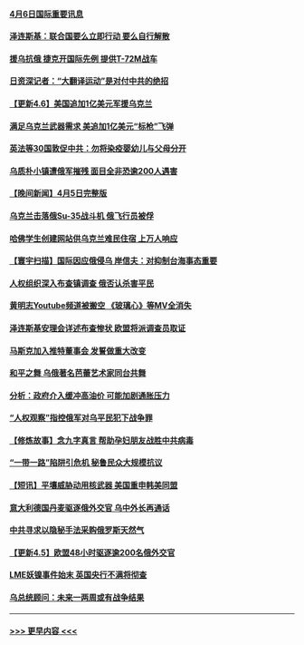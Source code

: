 #### [4月6日国际重要讯息](../pages/prog202/a103393348.md?t=04061851) 
#### [泽连斯基：联合国要么立即行动 要么自行解散](../pages/prog202/a103393307.md?t=04061851) 
#### [援乌抗俄 捷克开国际先例 提供T-72M战车](../pages/prog202/a103393276.md?t=04061851) 
#### [日资深记者：“大翻译运动”是对付中共的绝招](../pages/prog202/a103393289.md?t=04061851) 
#### [【更新4.6】美国追加1亿美元军援乌克兰](../pages/prog202/a103393219.md?t=04061851) 
#### [满足乌克兰武器需求 美追加1亿美元“标枪”飞弹](../pages/prog202/a103393246.md?t=04061851) 
#### [英法等30国敦促中共：勿将染疫婴幼儿与父母分开](../pages/prog202/a103393231.md?t=04061851) 
#### [乌质朴小镇遭俄军摧残 面目全非恐逾200人遇害](../pages/prog202/a103393188.md?t=04061851) 
#### [【晚间新闻】4月5日完整版](../pages/prog202/a103393044.md?t=04061851) 
#### [乌克兰击落俄Su-35战斗机 俄飞行员被俘](../pages/prog202/a103393132.md?t=04061851) 
#### [哈佛学生创建网站供乌克兰难民住宿 上万人响应](../pages/prog202/a103392888.md?t=04061851) 
#### [【寰宇扫描】国际因应俄侵乌 岸信夫：对抑制台海事态重要](../pages/prog202/a103393049.md?t=04061851) 
#### [人权组织深入布查镇调查 俄否认杀害平民](../pages/prog202/a103393053.md?t=04061851) 
#### [黄明志Youtube频道被搬空 《玻璃心》等MV全消失](../pages/prog202/a103392863.md?t=04061851) 
#### [泽连斯基安理会详述布查惨状 欧盟将派调查员取证](../pages/prog202/a103392905.md?t=04061851) 
#### [马斯克加入推特董事会 发誓做重大改变](../pages/prog202/a103392914.md?t=04061851) 
#### [和平之舞 乌俄著名芭蕾艺术家同台共舞](../pages/prog202/a103392835.md?t=04061851) 
#### [分析：政府介入缓冲高油价 可能加剧通胀压力](../pages/prog202/a103392806.md?t=04061851) 
#### [“人权观察”指控俄军对乌平民犯下战争罪](../pages/prog202/a103392747.md?t=04061851) 
#### [【修炼故事】念九字真言 帮助孕妇朋友战胜中共病毒](../pages/prog202/a103392786.md?t=04061851) 
#### [“一带一路”陷阱引危机 秘鲁民众大规模抗议](../pages/prog202/a103392779.md?t=04061851) 
#### [【短讯】平壤威胁动用核武器 美国重申韩美同盟](../pages/prog202/a103392776.md?t=04061851) 
#### [意大利德国丹麦驱逐俄外交官 乌中外长再通话](../pages/prog202/a103392709.md?t=04061851) 
#### [中共寻求以隐秘手法采购俄罗斯天然气](../pages/prog202/a103392561.md?t=04061851) 
#### [【更新4.5】欧盟48小时驱逐逾200名俄外交官](../pages/prog202/a103392315.md?t=04061851) 
#### [LME妖镍事件始末 英国央行不满将彻查](../pages/prog202/a103392607.md?t=04061851) 
#### [乌总统顾问：未来一两周或有战争结果](../pages/prog202/a103392442.md?t=04061851) 

----
#### [ >>> 更早内容 <<< ](../indexes/prog202-earlier.md)
